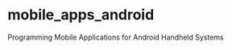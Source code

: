 mobile_apps_android
===================

Programming Mobile Applications for Android Handheld Systems
